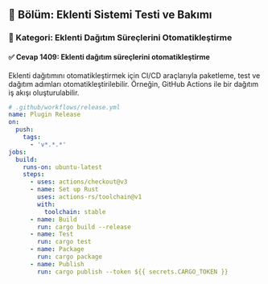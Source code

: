 ## 📘 Bölüm: Eklenti Sistemi Testi ve Bakımı  
### 🔹 Kategori: Eklenti Dağıtım Süreçlerini Otomatikleştirme  
#### ✅ Cevap 1409: Eklenti dağıtım süreçlerini otomatikleştirme

Eklenti dağıtımını otomatikleştirmek için CI/CD araçlarıyla paketleme, test ve dağıtım adımları otomatikleştirilebilir. Örneğin, GitHub Actions ile bir dağıtım iş akışı oluşturulabilir.

```yaml
# .github/workflows/release.yml
name: Plugin Release
on:
  push:
    tags:
      - 'v*.*.*'
jobs:
  build:
    runs-on: ubuntu-latest
    steps:
      - uses: actions/checkout@v3
      - name: Set up Rust
        uses: actions-rs/toolchain@v1
        with:
          toolchain: stable
      - name: Build
        run: cargo build --release
      - name: Test
        run: cargo test
      - name: Package
        run: cargo package
      - name: Publish
        run: cargo publish --token ${{ secrets.CARGO_TOKEN }}
```
